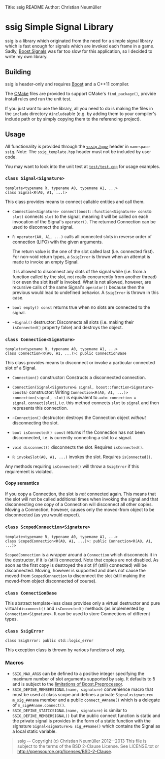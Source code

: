 Title:  ssig README
Author: Christian Neumüller

ssig Simple Signal Library
==========================

ssig is a library which originated from the need for a simple signal library
which is fast enough for signals which are invoked each frame in a game.
Sadly, [Boost.Signals][] was far too slow for this application, so I decided
to write my own library.


[Boost.Signals]: http://www.boost.org/libs/signals


Building
--------

ssig is header-only and requires [Boost][] and a C++11 compiler.

The [CMake][] files are provided to support CMake's `find_package()`, provide
install rules and run the unit test.

If you just want to use the library, all you need to do is making the files
in the `include` directory `#include`able (e.g. by adding them to your
compiler's include path or by simply copying them to the referencing project).


[Boost]: http://www.boost.org/
[CMake]: http://www.cmake.org/


Usage
-----

All functionality is provided through the [`<ssig.hpp>`][mainheader] header
in `namespace ssig`. Note: The `ssig_template.hpp` header must not be included
by user code.

You may want to look into the unit test at [`test/test.cpp`][test] for usage
examples.

[mainheader]: include/ssig.hpp
[test]: test/test.cpp

### `class Signal<Signature>`

    template<typename R, typename A0, typename A1, ...>
    class Signal<R(A0, A1, ...)>

This class provides means to connect callable entities and call them.

* `Connection<Signature> connect(boost::function<Signature> const& slot)`
   connects `slot` to the signal, meaning it will be called on each invocation
   of the Signal's `operator()`. The returned Connection can be used to
   disconnect the signal.

* `R operator(A0, A1, ...)` calls all connected slots in reverse order of
   connection (LIFO) with the given arguments.

    The return value is the one of the slot called last (i.e. connected first).
  For non-void return types, a `SsigError` is thrown when an attempt is made
  to invoke an empty Signal.

    It is allowed to disconnect any slots of the signal while (i.e. from a
  function called by the slot, not really concurrently from another thread) it
  or even the slot itself is invoked. What is not allowed, however, are
  recursive calls of the same Signal's `operator()` because then the previous
  would lead to undefined behavior. A `SsigError` is thrown in this case.

* `bool empty() const` returns true when no slots are connected to the signal.

* `~Signal()` destructor: Disconnects all slots (i.e. making their
   `isConnected()` property false) and destroys the object.


### `class Connection<Signature>`
 
    template<typename R, typename A0, typename A1, ...>
    class Connection<R(A0, A1, ...)>: public ConnectionBase

This class provides means to disconnect or invoke a particular connected
slot of a Signal.

* `Connection()` constructor: Constructs a disconnected connection.

* `Connection(Signal<Signature>& signal, boost::function<Signature> const&)`
  constructor:
  Writing `Connection<R(A0, A1, ...)> connection(signal, slot)` is equivalent
  to `auto connection = signal.connect(slot)`, i.e. this method connects
  `slot` to `signal` and then represents this connection.

* `~Connection()` destructor: destroys the Connection object *without*
  disconnecting the slot.

* `bool isConnected() const` returns if the Connection has not been
   disconnected, i.e. is currently connecting a slot to a signal.

* `void disconnect()` disconnects the slot. Requires `isConnected()`.

* `R invokeSlot(A0, A1, ...)` invokes the slot. Requires `isConnected()`.

Any methods requiring `isConnected()` will throw a `SsigError` if this
requirement is violated. 

#### Copy semantics
If you copy a Connection, the slot is *not* connected again. This means
that the slot will not be called additional times when invoking the signal and
that disconnecting one copy of a Connection will disconnect all other copies.
Moving a Connection, however, causes only the moved-from object to be
disconnected (as you would expect).


### `class ScopedConnection<Signature>`

    template<typename R, typename A0, typename A1, ...>
    class ScopedConnection<R(A0, A1, ...)>: public Connection<R(A0, A1, ...)>

`ScopedConnection` is a wrapper around a `Connection` which disconnects it in
the destructor, if it is (still) connected. Note that copies are not disabled.
As soon as the first copy is destroyed the slot (if (still) connected) will
be disconnected. Moving, however is supported and does not cause the
moved-from `ScopedConnection` to disconnect the slot (still making the
moved-from object disconnected of course).


### `class ConnectionBase`

This abstract template-less class provides only a virtual destructor and pure
virtual `disconnect()` and `isConnected()` methods (as implemented by
`Connection<Signature>`. It can be used to store Connections of different
types.


### `class SsigError`

    class SsigError: public std::logic_error

This exception class is thrown by various functions of ssig.


### Macros
* `SSIG_MAX_ARGS` can be defined to a positive integer specifying the maximum
  number of slot arguments supported by ssig. It defaults to 5 and is subject
  to the [limitations of Boost.Preprocessor][Boost.PP.limits].
* `SSIG_DEFINE_MEMBERSIGNAL(name, signature)` convenience macro that must
  be used at class scope and defines a private
  `Signal<signature> m_sig_##name` member and a public `connect_##name()`
  which is a delegate of `m_sig##name.connect()`.
* `SSIG_DEFINE_STATICSIGNAL(name, signature)` is similar to
  `SSIG_DEFINE_MEMBERSIGNAL()` but the public connect function is static and
  the private signal is provides in the form of a static function with the
  signature `Signal<signature>& sig_##name()` which contains the Signal as
  a local static variable.

[Boost.PP.limits]: http://www.boost.org/doc/libs/release/libs/preprocessor/doc/headers/config/limits.html


> ssig -- Copyright (c) Christian Neumüller 2012--2013
> This file is subject to the terms of the BSD 2-Clause License.
> See LICENSE.txt or <http://opensource.org/licenses/BSD-2-Clause>.

